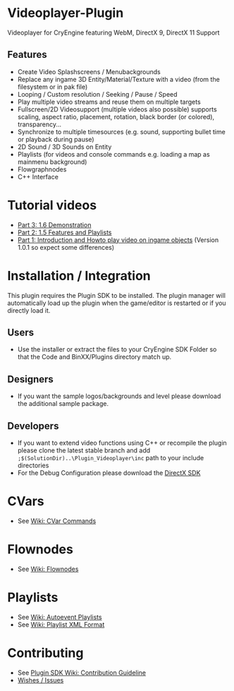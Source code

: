 Videoplayer-Plugin
==================

Videoplayer for CryEngine featuring WebM, DirectX 9, DirectX 11 Support

Features
--------
* Create Video Splashscreens / Menubackgrounds
* Replace any ingame 3D Entity/Material/Texture with a video (from the filesystem or in pak file)
* Looping / Custom resolution / Seeking / Pause / Speed
* Play multiple video streams and reuse them on multiple targets
* Fullscreen/2D Videosupport (multiple videos also possible)
  supports scaling, aspect ratio, placement, rotation,
  black border (or colored), transparency...
* Synchronize to multiple timesources (e.g. sound, supporting bullet time or playback during pause)
* 2D Sound / 3D Sounds on Entity
* Playlists (for videos and console commands e.g. loading a map as mainmenu background)
* Flowgraphnodes
* C++ Interface

Tutorial videos
===============
* [Part 3: 1.6 Demonstration](http://www.youtube.com/watch?v=I0x343yvtsM)
* [Part 2: 1.5 Features and Playlists](http://www.youtube.com/watch?v=AGEEjqRHfTU)
* [Part 1: Introduction and Howto play video on ingame objects](http://www.youtube.com/watch?v=g0feGWMsSCE) (Version 1.0.1 so expect some differences)

Installation / Integration
==========================
This plugin requires the Plugin SDK to be installed.
The plugin manager will automatically load up the plugin when the game/editor is restarted or if you directly load it.

Users
-----
* Use the installer or extract the files to your CryEngine SDK Folder so that the Code and BinXX/Plugins directory match up.

Designers
---------
* If you want the sample logos/backgrounds and level please download the additional sample package.

Developers
----------
* If you want to extend video functions using C++ or recompile the plugin please clone the latest stable branch
  and add ```;$(SolutionDir)..\Plugin_Videoplayer\inc``` path to your include directories
* For the Debug Configuration please download the [DirectX SDK](http://www.microsoft.com/en-us/download/details.aspx?id=6812)

CVars
=====
* See [Wiki: CVar Commands](https://github.com/hendrikp/Plugin_Videoplayer/wiki/CVar-Commands)

Flownodes
=========
* See [Wiki: Flownodes](https://github.com/hendrikp/Plugin_Videoplayer/wiki/Flownodes)

Playlists
=========
* See [Wiki: Autoevent Playlists](https://github.com/hendrikp/Plugin_Videoplayer/wiki/Autoevent-Playlists)
* See [Wiki: Playlist XML Format](https://github.com/hendrikp/Plugin_Videoplayer/wiki/Playlist-XML-Format)

Contributing
============
* See [Plugin SDK Wiki: Contribution Guideline](https://github.com/hendrikp/Plugin_SDK/wiki/Contribution-Guideline)
* [Wishes / Issues](https://github.com/hendrikp/Plugin_Videoplayer/issues)
